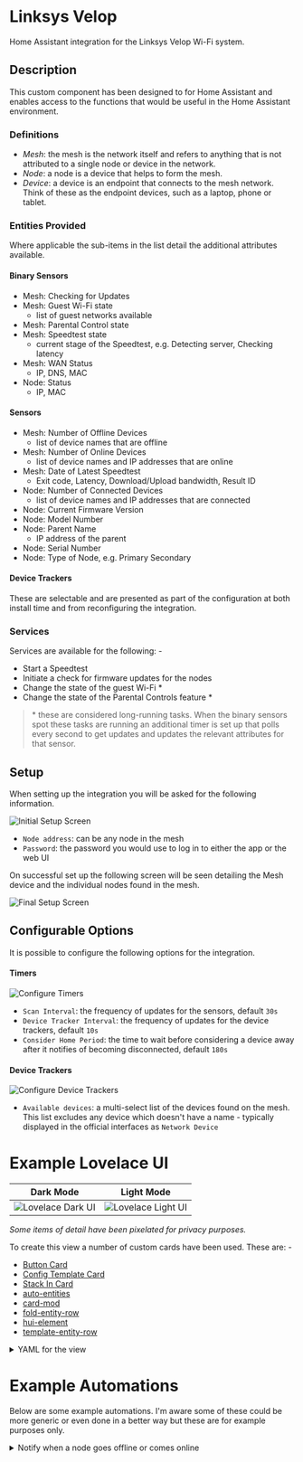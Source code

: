 
# Linksys Velop

Home Assistant integration for the Linksys Velop Wi-Fi system.

## Description

This custom component has been designed to for Home Assistant and enables 
access to the functions that would be useful in the Home Assistant environment.

### Definitions
 
- _Mesh_: the mesh is the network itself and refers to anything that is not 
  attributed to a single node or device in  the network.
- _Node_: a node is a device that helps to form the mesh.
- _Device_: a device is an endpoint that connects to the mesh network. Think 
  of these as the endpoint devices, such as a laptop, phone or tablet. 

### Entities Provided
Where applicable the sub-items in the list detail the additional attributes 
available.

#### Binary Sensors

- Mesh: Checking for Updates
- Mesh: Guest Wi-Fi state
  - list of guest networks available
- Mesh: Parental Control state
- Mesh: Speedtest state
  - current stage of the Speedtest, e.g. Detecting server, Checking latency
- Mesh: WAN Status
  - IP, DNS, MAC
- Node: Status
  - IP, MAC

#### Sensors

- Mesh: Number of Offline Devices
  - list of device names that are offline
- Mesh: Number of Online Devices
  - list of device names and IP addresses that are online
- Mesh: Date of Latest Speedtest
  - Exit code, Latency, Download/Upload bandwidth, Result ID
- Node: Number of Connected Devices
  - list of device names and IP addresses that are connected
- Node: Current Firmware Version
- Node: Model Number
- Node: Parent Name
  - IP address of the parent
- Node: Serial Number
- Node: Type of Node, e.g. Primary Secondary

#### Device  Trackers

These are selectable and are presented as part of the configuration at both 
install time and from reconfiguring the integration.

### Services

Services are available for the following: -

- Start a Speedtest
- Initiate a check for firmware updates for the nodes
- Change the state of the guest Wi-Fi &ast;
- Change the state of the Parental Controls feature &ast;

> &ast; these are considered long-running tasks. When the binary sensors spot 
  these tasks are running an additional timer is set up that polls every 
  second to get updates and updates the relevant attributes for that sensor.    

## Setup

When setting up the integration you will be asked for the following information.

![Initial Setup Screen](https://github.com/uvjim/linksys_velop/raw/main/images/setup_user.png)

- `Node address`: can be any node in the mesh
- `Password`: the password you would use to log in to either the app or the 
  web UI

On successful set up the following screen will be seen detailing the Mesh 
device and the individual nodes found in the mesh.

![Final Setup Screen](https://github.com/uvjim/linksys_velop/raw/main/images/setup_final.png)

## Configurable Options

It is possible to configure the following options for the integration.

#### Timers

![Configure Timers](https://github.com/uvjim/linksys_velop/raw/main/images/config_timers.png)

- `Scan Interval`: the frequency of updates for the sensors, default `30s`
- `Device Tracker Interval`: the frequency of updates for the device 
  trackers, default `10s`
- `Consider Home Period`: the time to wait before considering a device away 
  after it notifies of becoming disconnected, default `180s`

#### Device Trackers

![Configure Device Trackers](https://github.com/uvjim/linksys_velop/raw/main/images/config_device_trackers.png)

- `Available devices`: a multi-select list of the devices found on the mesh. 
  This list excludes any device which doesn't have a name - typically 
  displayed in the official interfaces as `Network Device`

# Example Lovelace UI

| Dark Mode | Light Mode |
|:---:|:---:|
| ![Lovelace Dark UI](https://github.com/uvjim/linksys_velop/raw/main/images/lovelace_dark.png) | ![Lovelace Light UI](https://github.com/uvjim/linksys_velop/raw/main/images/lovelace_light.png) |

*Some items of detail have been pixelated for privacy purposes.*

To create this view a number of custom cards have been used.  These are: -

- [Button Card](https://github.com/custom-cards/button-card)
- [Config Template Card](https://github.com/thomasloven/lovelace-hui-element)
- [Stack In Card](https://github.com/custom-cards/stack-in-card)
- [auto-entities](https://github.com/thomasloven/lovelace-auto-entities)
- [card-mod](https://github.com/thomasloven/lovelace-card-mod)
- [fold-entity-row](https://github.com/thomasloven/lovelace-fold-entity-row)
- [hui-element](https://github.com/thomasloven/lovelace-hui-element)
- [template-entity-row](https://github.com/thomasloven/lovelace-template-entity-row)

<details>
  <summary>YAML for the view</summary>

  ```yaml
  - title: Mesh
    path: mesh
    icon: ''
    badges: []
    cards:
      - type: custom:button-card
        color_type: blank-card
      - type: custom:stack-in-card
        cards:
          - type: custom:button-card
            entity: binary_sensor.velop_mesh_wan_status
            show_name: false
            icon: hass:web
            tap_action:
              action: none
            custom_fields:
              attr_dns_servers: '[[[ return entity.attributes.dns ]]]'
              attr_public_ip: '[[[ return entity.attributes.ip ]]]'
              attr_speedtest_latest: |
                [[[
                  var entity_speedtest = states['sensor.velop_mesh_speedtest_latest']          
                  var d = new Date(entity_speedtest.state)
                  return d.toLocaleString()
                ]]]
              attr_speedtest_details: |
                [[[
                  var round2 = (num) => Math.round(num * 100) / 100
                  var spacing_internal = 5
                  var spacing_external = 30
                  var icon_size = 22
                  var entity_speedtest = states['sensor.velop_mesh_speedtest_latest']
                  var latency = entity_speedtest.attributes.latency
                  var download_bandwidth = round2(entity_speedtest.attributes.download_bandwidth / 1024)
                  var upload_bandwidth = round2(entity_speedtest.attributes.upload_bandwidth / 1024)        
  
                  return `<span style="margin-right: ${spacing_external}px;">
                            <ha-icon icon="hass:swap-horizontal" style="width: ${icon_size}px;"></ha-icon>
                            <span>${latency}ms</span>
                          </span>
                          <span style="margin-right: ${spacing_external}px;">
                            <ha-icon icon="hass:cloud-download-outline" style="width: ${icon_size}px;"></ha-icon>
                            <span>${download_bandwidth} Mbps</span>
                          </span>
                          <span>
                            <ha-icon icon="hass:cloud-upload-outline" style="width: ${icon_size}px;"></ha-icon>
                            <span>${upload_bandwidth} Mbps</span>
                          </span>
                          `
                ]]]
            state:
              - value: 'on'
                color: cyan
              - value: 'off'
                color: red
            styles:
              card:
                - padding: 16px
              grid:
                - grid-template-areas: >-
                    "attr_dns_servers . attr_public_ip" "i i i"
                    "attr_speedtest_details attr_speedtest_details
                    attr_speedtest_details" "attr_speedtest_latest
                    attr_speedtest_latest attr_speedtest_latest"
                - grid-template-rows: 5% 1fr 5% 5%
                - grid-template-columns: 1fr min-content 1fr
              custom_fields:
                attr_dns_servers:
                  - justify-self: self-start
                attr_public_ip:
                  - justify-self: self-end
            extra_styles: >
              div[id^="attr_"] { font-size: smaller; color:
              var(--disabled-text-color);
  
              }
  
              div[id^="attr_speedtest_"] { margin-top: 10px; }
  
              #attr_speedtest_latest::before { content: 'As at:' }
  
              #attr_public_ip::before { content: 'Public IP: ' }
  
              #attr_dns_servers::before { content: 'DNS: ' }
          - type: entities
            entities:
              - type: divider
              - type: custom:fold-entity-row
                padding: 0
                group_config:
                  card_mod:
                    style: |
                      state-badge { display: none; }
                      state-badge + div { margin-left: 8px !important; }
                head:
                  type: custom:template-entity-row
                  name: Feature States
                  card_mod:
                    style: |
                      state-badge { display: none; }
                      state-badge + div { margin-left: 8px !important; }
                      .info.pointer { font-weight: 500; }
                      .state { margin-right: 10px; }
                entities:
                  - type: custom:template-entity-row
                    entity: binary_sensor.velop_mesh_parental_control
                    name: >-
                      {{ state_attr(config.entity,
                      'friendly_name').split(':')[1].strip() }}
                    state: >-
                      _(component.binary_sensor.state._.{{ states(config.entity)
                      }})
                  - type: custom:template-entity-row
                    entity: binary_sensor.velop_mesh_check_for_updates_status
                    name: >-
                      {{ state_attr(config.entity,
                      'friendly_name').split(':')[1].strip() }}
                    state: >-
                      _(component.binary_sensor.state._.{{ states(config.entity)
                      }})
              - type: custom:fold-entity-row
                padding: 0
                clickable: true
                group_config:
                  card_mod:
                    style:
                      hui-generic-entity-row:
                        $: |
                          state-badge { display: none; }
                          state-badge + div { margin-left: 8px !important; }
                head:
                  type: custom:template-entity-row
                  entity: sensor.velop_mesh_online_devices
                  name: >-
                    {{ state_attr(config.entity,
                    'friendly_name').split(':')[1].strip() }}
                  card_mod:
                    style: |
                      state-badge { display: none; }
                      state-badge + div { margin-left: 8px !important; }
                      .info.pointer { font-weight: 500; }
                      .state { margin-right: 10px; }
                entities:
                  - type: custom:hui-element
                    card_type: markdown
                    card_mod:
                      style:
                        .: |
                          ha-card { border-radius: 0px; box-shadow: none; }
                          ha-markdown { padding: 16px 0px 0px !important; }
                        ha-markdown$: >
                          table { width: 100%; }
  
                          tbody tr:nth-child(2n+1) { background-color:
                          var(--table-row-background-color); }
  
                          thead tr th, tbody tr td { padding: 0px 10px; }
                    content: >
                      {% set devices =
                      state_attr('sensor.velop_mesh_online_devices', 'devices')
                      %} | # | Name | IP |
  
                      |:---:|---|---:| {%- for device in devices -%}
                        {% set idx = loop.index %}
                        {%- for device_name, device_ip in device.items() %}
                      {{ "| {} | {} | {} |".format(idx, device_name,
                      ",".join(device_ip)) }}
                        {%- endfor %}
                      {%- endfor %}
              - type: custom:fold-entity-row
                padding: 0
                clickable: true
                group_config:
                  card_mod:
                    style:
                      hui-generic-entity-row:
                        $: |
                          state-badge { display: none; }
                          state-badge + div { margin-left: 8px !important; }
                head:
                  type: custom:template-entity-row
                  entity: sensor.velop_mesh_offline_devices
                  name: >-
                    {{ state_attr(config.entity,
                    'friendly_name').split(':')[1].strip() }}
                  card_mod:
                    style: |
                      state-badge { display: none; }
                      state-badge + div { margin-left: 8px !important; }
                      .info.pointer { font-weight: 500; }
                      .state { margin-right: 10px; }
                entities:
                  - type: custom:hui-element
                    card_type: markdown
                    card_mod:
                      style:
                        .: |
                          ha-card { border-radius: 0px; box-shadow: none; }
                          ha-markdown { padding: 16px 0px 0px !important; }
                        ha-markdown$: >
                          table { width: 100%; }
  
                          tbody tr:nth-child(2n+1) { background-color:
                          var(--table-row-background-color); }
  
                          thead tr th, tbody tr td { padding: 0px 10px; }
                    content: >
                      {% set devices =
                      state_attr('sensor.velop_mesh_offline_devices', 'devices')
                      %}
  
                      | # | Name |
  
                      |:---:|---|
  
                      {% for device in devices %} {{ "| {} | {}
                      |".format(loop.index, device) }}
  
                      {% endfor %}
      - type: custom:auto-entities
        card:
          type: vertical-stack
        card_param: cards
        filter:
          include:
            - entity_id: /^binary_sensor\.velop_(?!(mesh)).*_status/
              options:
                type: custom:stack-in-card
                cards:
                  - type: custom:button-card
                    entity: this.entity_id
                    aspect_ratio: 3/1
                    size: 100%
                    show_entity_picture: true
                    show_last_changed: true
                    entity_picture: |
                      [[[
                        var entity_model = states['sensor.' + entity.entity_id.split('.')[1].split('_').slice(0, -1).join('_') + '_model']
                        return '/local/velop_nodes/' + entity_model.state + '.png'
                      ]]]
                    name: |
                      [[[
                        return entity.attributes.friendly_name.replace("Velop", "").split(":")[0].trim()
                      ]]]
                    custom_fields:
                      attr_label_model: Model
                      attr_model: |
                        [[[
                          var entity_model_id = "sensor." + entity.entity_id.split(".")[1].split("_").slice(0, -1).join("_") + "_model"
                          var entity_model = states[entity_model_id]
  
                          return entity_model.state
                        ]]]
                      attr_label_serial: Serial
                      attr_serial: |
                        [[[
                          var entity_serial_id = "sensor." + entity.entity_id.split(".")[1].split("_").slice(0, -1).join("_") + "_serial"
                          var entity_serial = states[entity_serial_id]
  
                          return entity_serial.state
                        ]]]
                      attr_parent: |
                        [[[
                          var ret
                          var entity_parent_id = "sensor." + entity.entity_id.split(".")[1].split("_").slice(0, -1).join("_") + "_parent"
                          var entity_parent = states[entity_parent_id]
                          if (entity_parent.state != 'unknown') {
                            ret = 'Connected to ' + entity_parent.state
                          }
  
                          return ret || "N/A"
                        ]]]
                      attr_label_ip: IP Address
                      attr_ip: |
                        [[[
                          var ret = entity.attributes.ip || undefined
  
                          return ret || "N/A"
                        ]]]
                      attr_status: |
                        [[[
                          return `<ha-icon 
                            icon="hass:checkbox-blank-circle"
                            style="width: 24px; height: 24px;">
                            </ha-icon>`
                        ]]]
                    extra_styles: >
                      div[id^="attr_"] { justify-self: end; }
  
                      div[id^="attr_label_"] { justify-self: start; margin-left:
                      20px }
  
                      #label, #attr_parent { padding-top: 25px; font-size:
                      smaller; }
                    styles:
                      card:
                        - padding: 16px
                      grid:
                        - grid-template-areas: >-
                            "n n attr_status" "i attr_label_model attr_model" "i
                            attr_label_serial attr_serial" "i attr_label_ip
                            attr_ip" "l l attr_parent"
                        - grid-template-rows: 1fr 1fr 1fr 1fr 1fr
                        - grid-template-columns: 15% 1fr max-content
                      name:
                        - font-size: larger
                        - justify-self: start
                        - padding-bottom: 20px
                      label:
                        - justify-self: start
                      custom_fields:
                        attr_parent:
                          - justify-self: end
                        attr_status:
                          - position: absolute
                          - top: 8px
                          - right: 16px
                          - color: |-
                              [[[
                                return (entity.state == 'on' ? 'cyan' : 'red')
                              ]]]
                  - type: entities
                    card_mod:
                      style: |
                        #states { padding-left: 8px; padding-right: 8px; }
                    entities:
                      - type: divider
                      - type: custom:config-template-card
                        variables:
                          CONNECTED_DEVICES: >
                            "sensor." +
                            "this.entity_id".split(".")[1].split("_").slice(0,
                            -1).join("_") + "_connected_devices"
                          CONNECTED_DEVICES_TEXT: |
                            (entity_id) => {
                              var ret = `
                            | # | Name | IP |
                            |:---:|---|---:|
                            `
                              if (states[entity_id].attributes.devices) {
                                states[entity_id].attributes.devices.forEach((device, idx) => {
                                  ret += "| " + (idx + 1) + " | " + device.name + " | " + device.ip + " |\n"
                                })
                              }
                              return ret
                            }
                        entities:
                          - ${CONNECTED_DEVICES}
                        card:
                          type: custom:fold-entity-row
                          padding: 0
                          clickable: true
                          group_config:
                            card_mod:
                              style:
                                hui-generic-entity-row:
                                  $: >
                                    state-badge { display: none; }
  
                                    state-badge + div { margin-left: 8px
                                    !important; }
                          head:
                            type: custom:template-entity-row
                            entity: ${CONNECTED_DEVICES}
                            name: >-
                              {{ state_attr(config.entity,
                              'friendly_name').split(':')[1].strip() }}
                            card_mod:
                              style: >
                                state-badge { display: none; }
  
                                state-badge + div { margin-left: 8px !important;
                                }
  
                                .info.pointer { font-weight: 500; }
  
                                .state { margin-right: 10px; }
                          entities:
                            - type: custom:hui-element
                              card_type: markdown
                              card_mod:
                                style:
                                  .: >
                                    ha-card { border-radius: 0px; box-shadow:
                                    none; }
  
                                    ha-markdown { padding: 16px 0px 0px
                                    !important; }
                                  ha-markdown$: >
                                    table { width: 100%; }
  
                                    tbody tr:nth-child(2n+1) { background-color:
                                    var(--table-row-background-color); }
  
                                    thead tr th, tbody tr td { padding: 0px
                                    10px; }
                              content: ${CONNECTED_DEVICES_TEXT(CONNECTED_DEVICES)}
  ```
</details>

# Example Automations

Below are some example automations. I'm aware some of these could be more 
generic or even done in a better way but these are for example purposes only.

<details>
  <summary>Notify when a node goes offline or comes online</summary>

  ```yaml
  alias: 'Notify: Velop node online/offline'
  description: ''
  trigger:
    - platform: state
      entity_id: binary_sensor.velop_utility_status
      id: Node Online
      from: 'off'
      to: 'on'
    - platform: state
      entity_id: binary_sensor.velop_utility_status
      id: Node Offline
      from: 'on'
      to: 'off'
  condition: []
  action:
    - choose:
        - conditions:
            - condition: trigger
              id: Node Online
          sequence:
            - service: persistent_notification.create
              data:
                message: Node is online
        - conditions:
            - condition: trigger
              id: Node Offline
          sequence:
            - service: persistent_notification.create
              data:
                message: Node is offline
      default: []
  mode: single
  ```
</details>

